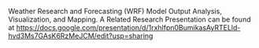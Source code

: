 Weather Research and Forecasting (WRF) Model Output Analysis, Visualization, and Mapping.
A Related Research Presentation can be found at https://docs.google.com/presentation/d/1rxhlfpn0BumikasAyRTELld-hvd3Ms7GAsK6RzMeJCM/edit?usp=sharing
